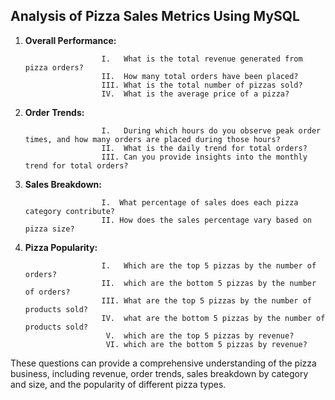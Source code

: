 ## Analysis of Pizza Sales Metrics Using MySQL

1. **Overall Performance:**
                      
                        I.   What is the total revenue generated from pizza orders?
                        II.  How many total orders have been placed?
                        III. What is the total number of pizzas sold?
                        IV.  What is the average price of a pizza?
   
3. **Order Trends:**

                        I.   During which hours do you observe peak order times, and how many orders are placed during those hours?
                        II.  What is the daily trend for total orders?
                        III. Can you provide insights into the monthly trend for total orders?

5. **Sales Breakdown:**

                        I.  What percentage of sales does each pizza category contribute?
                        II. How does the sales percentage vary based on pizza size?

7. **Pizza Popularity:**

                        I.   Which are the top 5 pizzas by the number of orders?
                        II.  which are the bottom 5 pizzas by the number of orders?
                        III. What are the top 5 pizzas by the number of products sold?
                        IV.  what are the bottom 5 pizzas by the number of products sold?
                         V.  which are the top 5 pizzas by revenue?
                         VI. which are the bottom 5 pizzas by revenue?


These questions can provide a comprehensive understanding of the pizza business, including revenue, order trends, sales breakdown by category and size, and the popularity of different pizza types.
